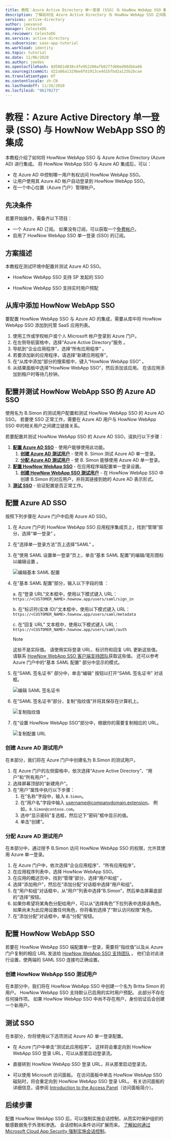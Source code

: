 ```yaml
---
title: 教程：Azure Active Directory 单一登录 (SSO) 与 HowNow WebApp SSO 集成 | Microsoft Docs
description: 了解如何在 Azure Active Directory 与 HowNow WebApp SSO 之间配置单一登录。
services: active-directory
author: jeevansd
manager: CelesteDG
ms.reviewer: CelesteDG
ms.service: active-directory
ms.subservice: saas-app-tutorial
ms.workload: identity
ms.topic: tutorial
ms.date: 11/06/2020
ms.author: jeedes
ms.openlocfilehash: 8d5881d838c4fe952206afb827fd60ed98dbba86
ms.sourcegitcommit: d22a86a1329be8fd1913ce4d1bfbd2a125b2bcae
ms.translationtype: HT
ms.contentlocale: zh-CN
ms.lasthandoff: 11/26/2020
ms.locfileid: "96178273"
---
```

# <a name="tutorial-azure-active-directory-single-sign-on-sso-integration-with-hownow-webapp-sso"></a>教程：Azure Active Directory 单一登录 (SSO) 与 HowNow WebApp SSO 的集成

本教程介绍了如何将 HowNow WebApp SSO 与 Azure Active Directory (Azure AD) 进行集成。 将 HowNow WebApp SSO 与 Azure AD 集成后，可以：

* 在 Azure AD 中控制哪一用户有权访问 HowNow WebApp SSO。
* 让用户使用其 Azure AD 帐户自动登录到 HowNow WebApp SSO。
* 在一个中心位置（Azure 门户）管理帐户。

## <a name="prerequisites"></a>先决条件

若要开始操作，需备齐以下项目：

* 一个 Azure AD 订阅。 如果没有订阅，可以获取一个[免费帐户](https://azure.microsoft.com/free/)。
* 启用了 HowNow WebApp SSO 单一登录 (SSO) 的订阅。

## <a name="scenario-description"></a>方案描述

本教程在测试环境中配置并测试 Azure AD SSO。

* HowNow WebApp SSO 支持 SP 发起的 SSO

* HowNow WebApp SSO 支持实时用户预配

## <a name="adding-hownow-webapp-sso-from-the-gallery"></a>从库中添加 HowNow WebApp SSO

要配置 HowNow WebApp SSO 与 Azure AD 的集成，需要从库中将 HowNow WebApp SSO 添加到托管 SaaS 应用列表。

1. 使用工作或学校帐户或个人 Microsoft 帐户登录到 Azure 门户。
1. 在左侧导航窗格中，选择“Azure Active Directory”服务  。
1. 导航到“企业应用程序”，选择“所有应用程序” 。
1. 若要添加新的应用程序，请选择“新建应用程序”。
1. 在“从库中添加”部分的搜索框中，键入“HowNow WebApp SSO” 。
1. 从结果面板中选择“HowNow WebApp SSO”，然后添加该应用。 在该应用添加到租户时等待几秒钟。


## <a name="configure-and-test-azure-ad-sso-for-hownow-webapp-sso"></a>配置并测试 HowNow WebApp SSO 的 Azure AD SSO

使用名为 B.Simon 的测试用户配置和测试 HowNow WebApp SSO 的 Azure AD SSO。 若要使 SSO 正常工作，需要在 Azure AD 用户与 HowNow WebApp SSO 中的相关用户之间建立链接关系。

若要配置并测试 HowNow WebApp SSO 的 Azure AD SSO，请执行以下步骤：

1. **[配置 Azure AD SSO](#configure-azure-ad-sso)** - 使用户能够使用此功能。
    1. **[创建 Azure AD 测试用户](#create-an-azure-ad-test-user)** - 使用 B. Simon 测试 Azure AD 单一登录。
    1. **[分配 Azure AD 测试用户](#assign-the-azure-ad-test-user)** - 使 B. Simon 能够使用 Azure AD 单一登录。
1. **[配置 HowNow WebApp SSO](#configure-hownow-webapp-sso-sso)** - 在应用程序端配置单一登录设置。
    1. **[创建 HowNow WebApp SSO 测试用户](#create-hownow-webapp-sso-test-user)** - 在 HowNow WebApp SSO 中创建 B.Simon 的对应用户，并将其链接到她的 Azure AD 表示形式。
1. **[测试 SSO](#test-sso)** - 验证配置是否正常工作。

## <a name="configure-azure-ad-sso"></a>配置 Azure AD SSO

按照下列步骤在 Azure 门户中启用 Azure AD SSO。

1. 在 Azure 门户的 HowNow WebApp SSO 应用程序集成页上，找到“管理”部分，选择“单一登录”  。
1. 在“选择单一登录方法”页上选择“SAML” 。
1. 在“使用 SAML 设置单一登录”页上，单击“基本 SAML 配置”的编辑/笔形图标以编辑设置 。

   ![编辑基本 SAML 配置](common/edit-urls.png)

1. 在“基本 SAML 配置”部分，输入以下字段的值  ：

    a. 在“登录 URL”文本框中，使用以下模式键入 URL：`https://<CUSTOMER_NAME>.hownow.app/users/saml/sign_in` 

    b. 在“标识符(实体 ID)”文本框中，使用以下模式键入 URL：`https://<CUSTOMER_NAME>.hownow.app/users/saml/metadata`

    c. 在“回复 URL”  文本框中，使用以下模式键入 URL：`https://<CUSTOMER_NAME>.hownow.app/users/saml/auth`

    > [!NOTE]
    > 这些不是实际值。 请使用实际登录 URL、标识符和回复 URL 更新这些值。 请联系 [HowNow WebApp SSO 客户端支持团队](mailto:support@gethownow.com)获取这些值。 还可以参考 Azure 门户中的“基本 SAML 配置”  部分中显示的模式。

1. 在“SAML 签名证书”  部分中，单击“编辑”  按钮以打开“SAML 签名证书”  对话框。

    ![编辑 SAML 签名证书](common/edit-certificate.png)

1. 在“SAML 签名证书”部分，复制“指纹值”并将其保存在计算机上。  

    ![复制指纹值](common/copy-thumbprint.png)

1. 在“设置 HowNow WebApp SSO”部分中，根据你的需要复制相应的 URL。

    ![复制配置 URL](common/copy-configuration-urls.png)
### <a name="create-an-azure-ad-test-user"></a>创建 Azure AD 测试用户

在本部分，我们将在 Azure 门户中创建名为 B.Simon 的测试用户。

1. 在 Azure 门户的左侧窗格中，依次选择“Azure Active Directory”、“用户”和“所有用户”  。
1. 选择屏幕顶部的“新建用户”。
1. 在“用户”属性中执行以下步骤：
   1. 在“名称”字段中，输入 `B.Simon`。  
   1. 在“用户名”字段中输入 username@companydomain.extension。 例如，`B.Simon@contoso.com`。
   1. 选中“显示密码”复选框，然后记下“密码”框中显示的值。
   1. 单击“创建”。

### <a name="assign-the-azure-ad-test-user"></a>分配 Azure AD 测试用户

在本部分中，通过授予 B.Simon 访问 HowNow WebApp SSO 的权限，允许其使用 Azure 单一登录。

1. 在 Azure 门户中，依次选择“企业应用程序”、“所有应用程序”。 
1. 在应用程序列表中，选择 HowNow WebApp SSO。
1. 在应用的概述页中，找到“管理”部分，选择“用户和组” 。
1. 选择“添加用户”，然后在“添加分配”对话框中选择“用户和组”。
1. 在“用户和组”对话框中，从“用户”列表中选择“B.Simon”，然后单击屏幕底部的“选择”按钮。
1. 如果你希望将某角色分配给用户，可以从“选择角色”下拉列表中选择该角色。 如果尚未为此应用设置任何角色，你将看到选择了“默认访问权限”角色。
1. 在“添加分配”对话框中，单击“分配”按钮。

## <a name="configure-hownow-webapp-sso-sso"></a>配置 HowNow WebApp SSO

若要在 HowNow WebApp SSO 端配置单一登录，需要将“指纹值”以及从 Azure 门户复制的相应 URL 发送给 [HowNow WebApp SSO 支持团队](mailto:support@gethownow.com) 。 他们会对此进行设置，使两端的 SAML SSO 连接均正确设置。

### <a name="create-hownow-webapp-sso-test-user"></a>创建 HowNow WebApp SSO 测试用户

在本部分中，我们将在 HowNow WebApp SSO 中创建一个名为 Britta Simon 的用户。 HowNow WebApp SSO 支持默认已启用的实时用户预配。 此部分不存在任何操作项。 如果 HowNow WebApp SSO 中尚不存在用户，身份验证后会创建一个新用户。

## <a name="test-sso"></a>测试 SSO 

在本部分，你将使用以下选项测试 Azure AD 单一登录配置。 

* 在 Azure 门户中单击“测试此应用程序”。 这样将会重定向到 HowNow WebApp SSO 登录 URL，可以从那里启动登录流。 

* 直接转到 HowNow WebApp SSO 登录 URL，并从那里启动登录流。

* 可以使用 Microsoft 访问面板。 在访问面板中单击 HowNow WebApp SSO 磁贴时，将会重定向到 HowNow WebApp SSO 登录 URL。 有关访问面板的详细信息，请参阅 [Introduction to the Access Panel](../user-help/my-apps-portal-end-user-access.md)（访问面板简介）。

## <a name="next-steps"></a>后续步骤

配置 HowNow WebApp SSO 后，可以强制实施会话控制，从而实时保护组织的敏感数据免于外泄和渗透。 会话控制从条件访问扩展而来。 [了解如何通过 Microsoft Cloud App Security 强制实施会话控制](/cloud-app-security/proxy-deployment-any-app)。